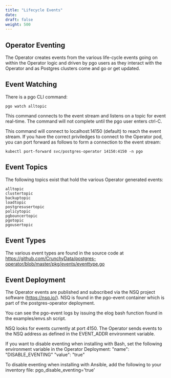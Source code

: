 ```yaml
---
title: "Lifecycle Events"
date:
draft: false
weight: 500
---
```


## Operator Eventing

The Operator creates events from the various life-cycle
events going on within the Operator logic and driven
by pgo users as they interact with the Operator and as
Postgres clusters come and go or get updated.

## Event Watching

There is a pgo CLI command:

    pgo watch alltopic

This command connects to the event stream and listens
on a topic for event real-time.  The command will not
complete until the pgo user enters ctrl-C.

This command will connect to localhost:14150 (default) to reach the
event stream.  If you have the correct priviledges
to connect to the Operator pod, you can port forward
as follows to form a connection to the event stream:

    kubectl port-forward svc/postgres-operator 14150:4150 -n pgo

## Event Topics

The following topics exist that hold the various Operator
generated events:

    alltopic
    clustertopic
    backuptopic
    loadtopic
    postgresusertopic
    policytopic
    pgbouncertopic
    pgotopic
    pgousertopic

## Event Types

The various event types are found in the source code at
https://github.com/CrunchyData/postgres-operator/blob/master/pkg/events/eventtype.go


## Event Deployment

The Operator events are published and subscribed via the NSQ
project software (https://nsq.io/).  NSQ is found in the pgo-event
container which is part of the postgres-operator deployment.

You can see the pgo-event logs by issuing the elog bash function
found in the examples/envs.sh script.

NSQ looks for events currently at port 4150.  The Operator sends
events to the NSQ address as defined in the EVENT_ADDR environment
variable.

If you want to disable eventing when installing with Bash, set the following
environment variable in the Operator Deployment:
    "name": "DISABLE_EVENTING"
    "value": "true"

To disable eventing when installing with Ansible, add the following to
your inventory file:
    pgo_disable_eventing='true'
